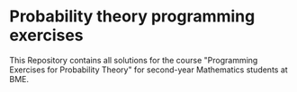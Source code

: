 # Probability theory programming exercises

This Repository contains all solutions for the course "Programming Exercises for Probability Theory" for second-year Mathematics students at BME.



